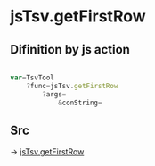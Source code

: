 # jsTsv.getFirstRow

## Difinition by js action

```js.js

var=TsvTool
	?func=jsTsv.getFirstRow
		?args=
			&conString=
```

## Src

-> [jsTsv.getFirstRow](https://github.com/puutaro/CommandClick/blob/master/app/src/main/java/com/puutaro/commandclick/fragment_lib/terminal_fragment/js_interface/tsv/JsTsv.kt#L104)


